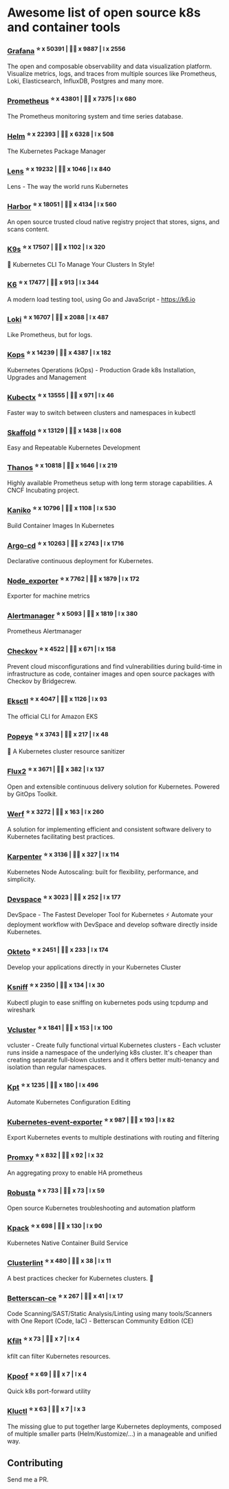 # Awesome list of open source k8s and container tools

### [Grafana](https://github.com/grafana/grafana) <sup>⭐️ x 50391 | 🧑‍💻 x 9887 | ❕ x 2556</sup>
The open and composable observability and data visualization platform. Visualize metrics, logs, and traces from multiple sources like Prometheus, Loki, Elasticsearch, InfluxDB, Postgres and many more. 
### [Prometheus](https://github.com/prometheus/prometheus) <sup>⭐️ x 43801 | 🧑‍💻 x 7375 | ❕ x 680</sup>
The Prometheus monitoring system and time series database.
### [Helm](https://github.com/helm/helm) <sup>⭐️ x 22393 | 🧑‍💻 x 6328 | ❕ x 508</sup>
The Kubernetes Package Manager
### [Lens](https://github.com/lensapp/lens) <sup>⭐️ x 19232 | 🧑‍💻 x 1046 | ❕ x 840</sup>
Lens - The way the world runs Kubernetes
### [Harbor](https://github.com/goharbor/harbor) <sup>⭐️ x 18051 | 🧑‍💻 x 4134 | ❕ x 560</sup>
An open source trusted cloud native registry project that stores, signs, and scans content.
### [K9s](https://github.com/derailed/k9s) <sup>⭐️ x 17507 | 🧑‍💻 x 1102 | ❕ x 320</sup>
🐶 Kubernetes CLI To Manage Your Clusters In Style!
### [K6](https://github.com/grafana/k6) <sup>⭐️ x 17477 | 🧑‍💻 x 913 | ❕ x 344</sup>
A modern load testing tool, using Go and JavaScript - https://k6.io
### [Loki](https://github.com/grafana/loki) <sup>⭐️ x 16707 | 🧑‍💻 x 2088 | ❕ x 487</sup>
Like Prometheus, but for logs.
### [Kops](https://github.com/kubernetes/kops) <sup>⭐️ x 14239 | 🧑‍💻 x 4387 | ❕ x 182</sup>
Kubernetes Operations (kOps) - Production Grade k8s Installation, Upgrades and Management
### [Kubectx](https://github.com/ahmetb/kubectx) <sup>⭐️ x 13555 | 🧑‍💻 x 971 | ❕ x 46</sup>
Faster way to switch between clusters and namespaces in kubectl
### [Skaffold](https://github.com/GoogleContainerTools/skaffold) <sup>⭐️ x 13129 | 🧑‍💻 x 1438 | ❕ x 608</sup>
Easy and Repeatable Kubernetes Development
### [Thanos](https://github.com/thanos-io/thanos) <sup>⭐️ x 10818 | 🧑‍💻 x 1646 | ❕ x 219</sup>
Highly available Prometheus setup with long term storage capabilities. A CNCF Incubating project.
### [Kaniko](https://github.com/GoogleContainerTools/kaniko) <sup>⭐️ x 10796 | 🧑‍💻 x 1108 | ❕ x 530</sup>
Build Container Images In Kubernetes
### [Argo-cd](https://github.com/argoproj/argo-cd) <sup>⭐️ x 10263 | 🧑‍💻 x 2743 | ❕ x 1716</sup>
Declarative continuous deployment for Kubernetes.
### [Node_exporter](https://github.com/prometheus/node_exporter) <sup>⭐️ x 7762 | 🧑‍💻 x 1879 | ❕ x 172</sup>
Exporter for machine metrics
### [Alertmanager](https://github.com/prometheus/alertmanager) <sup>⭐️ x 5093 | 🧑‍💻 x 1819 | ❕ x 380</sup>
Prometheus Alertmanager
### [Checkov](https://github.com/bridgecrewio/checkov) <sup>⭐️ x 4522 | 🧑‍💻 x 671 | ❕ x 158</sup>
Prevent cloud misconfigurations and find vulnerabilities during build-time in infrastructure as code, container images and open source packages with Checkov by Bridgecrew.
### [Eksctl](https://github.com/weaveworks/eksctl) <sup>⭐️ x 4047 | 🧑‍💻 x 1126 | ❕ x 93</sup>
The official CLI for Amazon EKS
### [Popeye](https://github.com/derailed/popeye) <sup>⭐️ x 3743 | 🧑‍💻 x 217 | ❕ x 48</sup>
👀 A Kubernetes cluster resource sanitizer
### [Flux2](https://github.com/fluxcd/flux2) <sup>⭐️ x 3671 | 🧑‍💻 x 382 | ❕ x 137</sup>
Open and extensible continuous delivery solution for Kubernetes. Powered by GitOps Toolkit.
### [Werf](https://github.com/werf/werf) <sup>⭐️ x 3272 | 🧑‍💻 x 163 | ❕ x 260</sup>
A solution for implementing efficient and consistent software delivery to Kubernetes facilitating best practices.
### [Karpenter](https://github.com/aws/karpenter) <sup>⭐️ x 3136 | 🧑‍💻 x 327 | ❕ x 114</sup>
Kubernetes Node Autoscaling: built for flexibility, performance, and simplicity.
### [Devspace](https://github.com/loft-sh/devspace) <sup>⭐️ x 3023 | 🧑‍💻 x 252 | ❕ x 177</sup>
DevSpace - The Fastest Developer Tool for Kubernetes ⚡ Automate your deployment workflow with DevSpace and develop software directly inside Kubernetes.
### [Okteto](https://github.com/okteto/okteto) <sup>⭐️ x 2451 | 🧑‍💻 x 233 | ❕ x 174</sup>
Develop your applications directly in your Kubernetes Cluster
### [Ksniff](https://github.com/eldadru/ksniff) <sup>⭐️ x 2350 | 🧑‍💻 x 134 | ❕ x 30</sup>
Kubectl plugin to ease sniffing on kubernetes pods using tcpdump and wireshark
### [Vcluster](https://github.com/loft-sh/vcluster) <sup>⭐️ x 1841 | 🧑‍💻 x 153 | ❕ x 100</sup>
vcluster - Create fully functional virtual Kubernetes clusters - Each vcluster runs inside a namespace of the underlying k8s cluster. It's cheaper than creating separate full-blown clusters and it offers better multi-tenancy and isolation than regular namespaces.
### [Kpt](https://github.com/GoogleContainerTools/kpt) <sup>⭐️ x 1235 | 🧑‍💻 x 180 | ❕ x 496</sup>
Automate Kubernetes Configuration Editing
### [Kubernetes-event-exporter](https://github.com/opsgenie/kubernetes-event-exporter) <sup>⭐️ x 987 | 🧑‍💻 x 193 | ❕ x 82</sup>
Export Kubernetes events to multiple destinations with routing and filtering
### [Promxy](https://github.com/jacksontj/promxy) <sup>⭐️ x 832 | 🧑‍💻 x 92 | ❕ x 32</sup>
An aggregating proxy to enable HA prometheus
### [Robusta](https://github.com/robusta-dev/robusta) <sup>⭐️ x 733 | 🧑‍💻 x 73 | ❕ x 59</sup>
Open source Kubernetes troubleshooting and automation platform
### [Kpack](https://github.com/pivotal/kpack) <sup>⭐️ x 698 | 🧑‍💻 x 130 | ❕ x 90</sup>
Kubernetes Native Container Build Service
### [Clusterlint](https://github.com/digitalocean/clusterlint) <sup>⭐️ x 480 | 🧑‍💻 x 38 | ❕ x 11</sup>
A best practices checker for Kubernetes clusters. 🤠
### [Betterscan-ce](https://github.com/marcinguy/betterscan-ce) <sup>⭐️ x 267 | 🧑‍💻 x 41 | ❕ x 17</sup>
Code Scanning/SAST/Static Analysis/Linting using many tools/Scanners with One Report (Code, IaC) - Betterscan Community Edition (CE)
### [Kfilt](https://github.com/ryane/kfilt) <sup>⭐️ x 73 | 🧑‍💻 x 7 | ❕ x 4</sup>
kfilt can filter Kubernetes resources.
### [Kpoof](https://github.com/farmotive/kpoof) <sup>⭐️ x 69 | 🧑‍💻 x 7 | ❕ x 4</sup>
Quick k8s port-forward utility
### [Kluctl](https://github.com/kluctl/kluctl) <sup>⭐️ x 63 | 🧑‍💻 x 7 | ❕ x 3</sup>
The missing glue to put together large Kubernetes deployments, composed of multiple smaller parts (Helm/Kustomize/...)  in a manageable and unified way.

## Contributing

Send me a PR.


